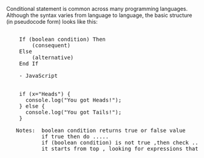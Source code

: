 <p> Conditional statement is common across many programming languages. Although the syntax varies from language to language, the basic structure (in pseudocode form) looks like this:</p>

<pre>

    If (boolean condition) Then
        (consequent)
    Else
        (alternative)
    End If
    
    - JavaScript
    
    
    if (x="Heads") {
      console.log("You got Heads!");
    } else {
      console.log("You got Tails!");
    }
    
   Notes:  boolean condition returns true or false value
           if true then do .....
           if (boolean condition) is not true ,then check ...
           it starts from top , looking for expressions that evaluated to true.
  </pre>
  
